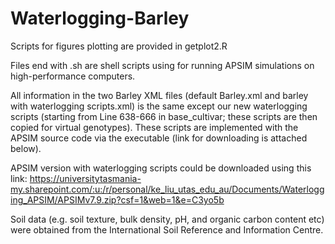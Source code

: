 # Waterlogging-Barley
Scripts for figures plotting are provided in getplot2.R


Files end with .sh are shell scripts using for running APSIM simulations on high-performance computers.


All information in the two Barley XML files (default Barley.xml and barley with waterlogging scripts.xml) is the same except our new waterlogging scripts (starting from Line 638-666 in base_cultivar; these scripts are then copied for virtual genotypes). These scripts are implemented with the APSIM source code via the executable (link for downloading is attached below).

APSIM version with waterlogging scripts could be downloaded using this link: https://universitytasmania-my.sharepoint.com/:u:/r/personal/ke_liu_utas_edu_au/Documents/Waterlogging_APSIM/APSIMv7.9.zip?csf=1&web=1&e=C3yo5b

Soil data (e.g. soil texture, bulk density, pH, and organic carbon content etc) were obtained from the International Soil Reference and Information Centre. 
